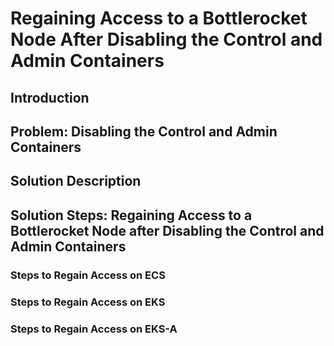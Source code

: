 # Regaining Access to a Bottlerocket Node After Disabling the Control and Admin Containers

## Introduction

## Problem: Disabling the Control and Admin Containers

## Solution Description

## Solution Steps: Regaining Access to a Bottlerocket Node after Disabling the Control and Admin Containers

### Steps to Regain Access on ECS

### Steps to Regain Access on EKS

### Steps to Regain Access on EKS-A
